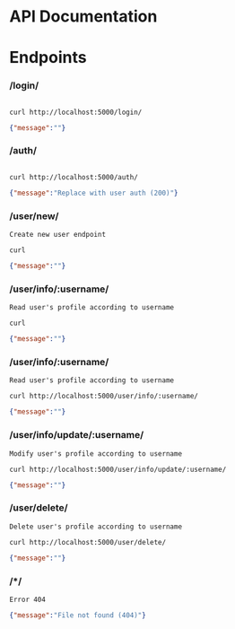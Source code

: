 # API Documentation
# Endpoints

### /login/
```

```
```
curl http://localhost:5000/login/
```
```json
{"message":""}
```

### /auth/
```

```
```
curl http://localhost:5000/auth/
```
```json
{"message":"Replace with user auth (200)"}
```

### /user/new/
```
Create new user endpoint
```
```
curl 
```
```json
{"message":""}
```

### /user/info/:username/
```
Read user's profile according to username
```
```
curl 
```
```json
{"message":""}
```

### /user/info/:username/
```
Read user's profile according to username
```
```
curl http://localhost:5000/user/info/:username/
```
```json
{"message":""}
```

### /user/info/update/:username/
```
Modify user's profile according to username
```
```
curl http://localhost:5000/user/info/update/:username/
```
```json
{"message":""}
```

### /user/delete/
```
Delete user's profile according to username
```
```
curl http://localhost:5000/user/delete/
```
```json
{"message":""}
```

### /*/
```
Error 404
```
```json
{"message":"File not found (404)"}
```

